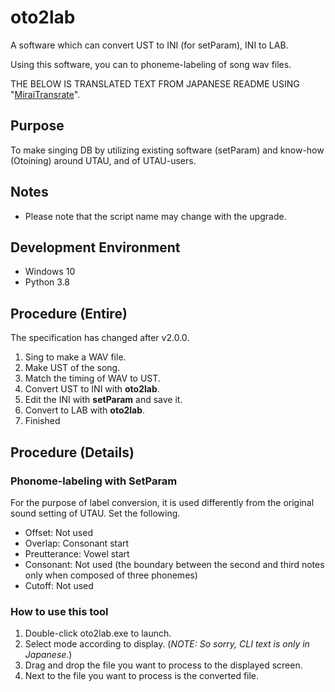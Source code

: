 # oto2lab

A software which can convert UST to INI (for setParam), INI to LAB.

Using this software, you can to phoneme-labeling of song wav files.

THE BELOW IS TRANSLATED TEXT FROM JAPANESE README USING "[MiraiTransrate](https://miraitranslate.com/trial/)".

## Purpose

To make singing DB by utilizing existing software (setParam) and know-how (Otoining) around UTAU, and of UTAU-users.

## Notes

-   Please note that the script name may change with the upgrade.

## Development Environment

-   Windows 10
-   Python 3.8

## Procedure (Entire)

The specification has changed after v2.0.0.

1.  Sing to make a WAV file.
2.  Make UST of the song.
3.  Match the timing of WAV to UST.
4.  Convert UST to INI with **oto2lab**.
5.  Edit the INI with **setParam** and save it.
6.  Convert to LAB with **oto2lab**.
7.  Finished

## Procedure (Details)

### Phonome-labeling with SetParam

For the purpose of label conversion, it is used differently from the original sound setting of UTAU.
Set the following.

-   Offset: Not used
-   Overlap: Consonant start
-   Preutterance: Vowel start
-   Consonant: Not used (the boundary between the second and third notes only when composed of three phonemes)
-   Cutoff: Not used

### How to use this tool

1.  Double-click oto2lab.exe to launch.
2.  Select mode according to display. (_NOTE: So sorry, CLI text is only in Japanese._)
3.  Drag and drop the file you want to process to the displayed screen.
4.  Next to the file you want to process is the converted file.
